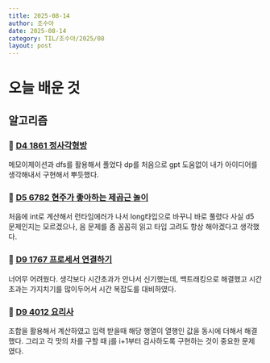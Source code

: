 ```yaml
---
title: 2025-08-14
author: 조수아
date: 2025-08-14
category: TIL/조수아/2025/08
layout: post
---
```


# 오늘 배운 것

## 알고리즘

### 🔗 [D4 1861 정사각형방](https://swexpertacademy.com/main/code/problem/problemDetail.do)

메모이제이션과 dfs를 활용해서 풀었다 dp를 처음으로 gpt 도움없이 내가 아이디어를 생각해내서 구현해서 뿌듯했다. 

### 🔗 [D5 6782 현주가 좋아하는 제곱근 놀이](https://swexpertacademy.com/main/code/problem/problemDetail.do)

처음에 int로 계산해서 런타임에러가 나서 long타입으로 바꾸니 바로 풀렸다 사실 d5 문제인지는 모르겠으나, 음 문제를 좀 꼼꼼히 읽고 타입 고려도 항상 해야겠다고 생각했다.

### 🔗 [D9 1767 프로세서 연결하기](https://swexpertacademy.com/main/code/problem/problemDetail.do)

너어무 어려웠다. 생각보다 시간초과가 안나서 신기했는데, 백트래킹으로 해결했고 시간초과는 가지치기를 많이두어서 시간 복잡도를 대비하였다.

### 🔗 [D9 4012 요리사](https://swexpertacademy.com/main/code/problem/problemDetail.do)

조합을 활용해서 계산하였고 입력 받을때 해당 행열이 열행인 값을 동시에 더해서 해결했다. 그리고 각 맛의 차를 구할 때 j를 i+1부터 검사하도록 구현하는 것이 중요한 문제 였다.
